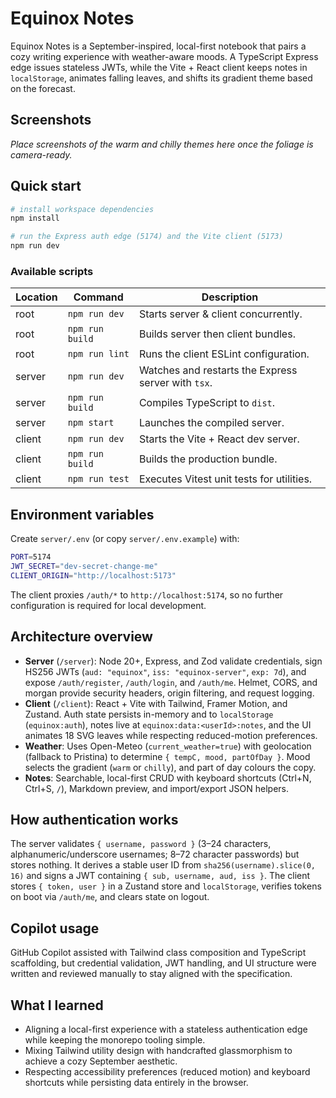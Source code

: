 # Equinox Notes

Equinox Notes is a September-inspired, local-first notebook that pairs a cozy writing experience with weather-aware moods. A TypeScript Express edge issues stateless JWTs, while the Vite + React client keeps notes in `localStorage`, animates falling leaves, and shifts its gradient theme based on the forecast.

## Screenshots

_Place screenshots of the warm and chilly themes here once the foliage is camera-ready._

## Quick start

```bash
# install workspace dependencies
npm install

# run the Express auth edge (5174) and the Vite client (5173)
npm run dev
```

### Available scripts

| Location | Command | Description |
| --- | --- | --- |
| root | `npm run dev` | Starts server & client concurrently. |
| root | `npm run build` | Builds server then client bundles. |
| root | `npm run lint` | Runs the client ESLint configuration. |
| server | `npm run dev` | Watches and restarts the Express server with `tsx`. |
| server | `npm run build` | Compiles TypeScript to `dist`. |
| server | `npm start` | Launches the compiled server. |
| client | `npm run dev` | Starts the Vite + React dev server. |
| client | `npm run build` | Builds the production bundle. |
| client | `npm run test` | Executes Vitest unit tests for utilities. |

## Environment variables

Create `server/.env` (or copy `server/.env.example`) with:

```bash
PORT=5174
JWT_SECRET="dev-secret-change-me"
CLIENT_ORIGIN="http://localhost:5173"
```

The client proxies `/auth/*` to `http://localhost:5174`, so no further configuration is required for local development.

## Architecture overview

- **Server** (`/server`): Node 20+, Express, and Zod validate credentials, sign HS256 JWTs (`aud: "equinox"`, `iss: "equinox-server"`, `exp: 7d`), and expose `/auth/register`, `/auth/login`, and `/auth/me`. Helmet, CORS, and morgan provide security headers, origin filtering, and request logging.
- **Client** (`/client`): React + Vite with Tailwind, Framer Motion, and Zustand. Auth state persists in-memory and to `localStorage` (`equinox:auth`), notes live at `equinox:data:<userId>:notes`, and the UI animates 18 SVG leaves while respecting reduced-motion preferences.
- **Weather**: Uses Open-Meteo (`current_weather=true`) with geolocation (fallback to Pristina) to determine `{ tempC, mood, partOfDay }`. Mood selects the gradient (`warm` or `chilly`), and part of day colours the copy.
- **Notes**: Searchable, local-first CRUD with keyboard shortcuts (Ctrl+N, Ctrl+S, `/`), Markdown preview, and import/export JSON helpers.

## How authentication works

The server validates `{ username, password }` (3–24 characters, alphanumeric/underscore usernames; 8–72 character passwords) but stores nothing. It derives a stable user ID from `sha256(username).slice(0, 16)` and signs a JWT containing `{ sub, username, aud, iss }`. The client stores `{ token, user }` in a Zustand store and `localStorage`, verifies tokens on boot via `/auth/me`, and clears state on logout.

## Copilot usage

GitHub Copilot assisted with Tailwind class composition and TypeScript scaffolding, but credential validation, JWT handling, and UI structure were written and reviewed manually to stay aligned with the specification.

## What I learned

- Aligning a local-first experience with a stateless authentication edge while keeping the monorepo tooling simple.
- Mixing Tailwind utility design with handcrafted glassmorphism to achieve a cozy September aesthetic.
- Respecting accessibility preferences (reduced motion) and keyboard shortcuts while persisting data entirely in the browser.
